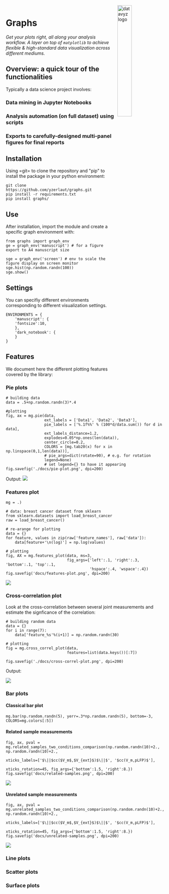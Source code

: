 <div><img src="https://github.com/yzerlaut/graphs/raw/master/docs/logo.png" alt="datavyz logo" width="30%" align="right" style="margin-left: 10px"></div>

# Graphs

*Get your plots right, all along your analysis workflow. A layer on top of `matplotlib` to achieve flexible & high-standard data visualization across different mediums.*

## Overview: a quick tour of the functionalities

Typically a data science project involves:

### Data mining in Jupyter Notebooks

### Analysis automation (on full dataset) using scripts

### Exports to carefully-designed multi-panel figures for final reports



## Installation

Using =git= to clone the repository and "pip" to install the package in your python environment:

```
git clone https://github.com/yzerlaut/graphs.git
pip install -r requirements.txt
pip install graphs/
```


## Use

After installation, import the module and create a specific graph environment with:

```
from graphs import graph_env
ge = graph_env('manuscript') # for a figure export to A4 manuscript size
```

```
sge = graph_env('screen') # env to scale the figure display on screen monitor
sge.hist(np.random.randn(100))
sge.show()
```

## Settings

You can specifiy different environments corresponding to different visualization settings. 
```
ENVIRONMENTS = {
    'manuscript': {
	'fontsize':10,
    },
    'dark_notebook': {
    }
}
```

## Features

We document here the different plotting features covered by the library:

### Pie plots


```
# building data
data = .5+np.random.randn(3)*.4

#plotting
fig, ax = mg.pie(data,
				 ext_labels = ['Data1', 'Data2', 'Data3'],
				 pie_labels = ['%.1f%%' % (100*d/data.sum()) for d in data],
				 ext_labels_distance=1.2,
				 explodes=0.05*np.ones(len(data)),
				 center_circle=0.2,
				 COLORS = [mg.tab20(x) for x in np.linspace(0,1,len(data))],
				 # pie_args=dict(rotate=90), # e.g. for rotation
				 legend=None) 
				 # set legend={} to have it appearing
fig.savefig('./docs/pie-plot.png', dpi=200)
```
Output:
![](docs/pie-plot.png)

### Features plot

```
mg = .)

# data: breast cancer dataset from sklearn
from sklearn.datasets import load_breast_cancer
raw = load_breast_cancer()

# re-arange for plotting
data = {}
for feature, values in zip(raw['feature_names'], raw['data']):
	data[feature+'\n(log)'] = np.log(values)

# plotting
fig, AX = mg.features_plot(data, ms=3,
						   fig_args={'left':.1, 'right':.3, 'bottom':.1, 'top':.1,
									 'hspace':.4, 'wspace':.4})
fig.savefig('docs/features-plot.png', dpi=200)
```
![](docs/features-plot.png)

### Cross-correlation plot

Look at the cross-correlation between several joint measurements and estimate the signficance of the correlation:
```
# building random data
data = {}
for i in range(7):
	data['feature_%s'%(i+1)] = np.random.randn(30)

# plotting
fig = mg.cross_correl_plot(data,
						   features=list(data.keys())[:7])

fig.savefig('./docs/cross-correl-plot.png', dpi=200)
```
Output:

![](docs/cross-correl-plot.png)

### Bar plots

#### Classical bar plot

```
mg.bar(np.random.randn(5), yerr=.3*np.random.randn(5), bottom=-3, COLORS=mg.colors[:5])
```

#### Related sample measurements
```
fig, ax, pval = mg.related_samples_two_conditions_comparison(np.random.randn(10)+2., np.random.randn(10)+2.,
															 xticks_labels=['$\||$cc($V_m$,$V_{ext}$)$\||$', '$cc(V_m,pLFP)$'],
															 xticks_rotation=45, fig_args={'bottom':1.5, 'right':8.})
fig.savefig('docs/related-samples.png', dpi=200)
```

![](docs/related-samples.png)

#### Unrelated sample measurements
```
fig, ax, pval = mg.unrelated_samples_two_conditions_comparison(np.random.randn(10)+2., np.random.randn(10)+2.,
															   xticks_labels=['$\||$cc($V_m$,$V_{ext}$)$\||$', '$cc(V_m,pLFP)$'],
															   xticks_rotation=45, fig_args={'bottom':1.5, 'right':8.})
fig.savefig('docs/unrelated-samples.png', dpi=200)
```

![](docs/unrelated-samples.png)

### Line plots



### Scatter plots
### Surface plots
